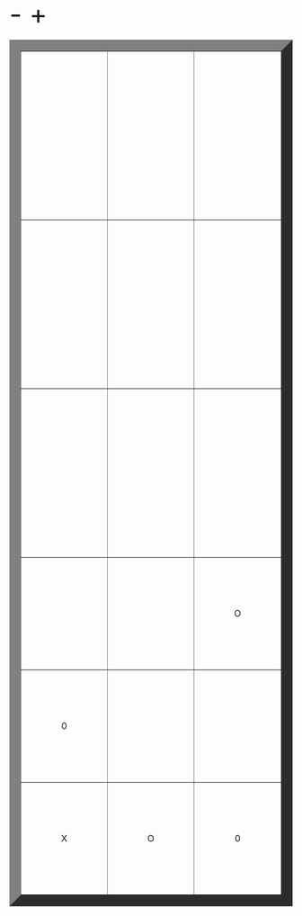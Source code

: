 
  <font size="7">
  <table style="text-align:center" border="20">
 -  <tr align="center" height="300"><td width="300"></td><td width="300"></td><td width="300"></td></tr><tr align="center" height="300"><td></td><td></td><td></td></tr><tr align="center" height="300"><td></td><td></td><td></td></tr>
 +  <tr align="center" height="200"><td width="300"></td><td width="300"></td><td width="300">O</td></tr><tr align="center" height="200"><td>0</td><td></td><td></td></tr><tr align="center" height="200"><td>X</td><td>O</td><td>0</td></tr>
  </table>
  </font>